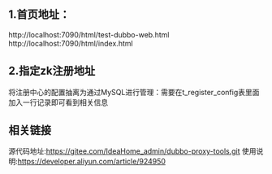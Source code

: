 ## 1.首页地址：
http://localhost:7090/html/test-dubbo-web.html
http://localhost:7090/html/index.html

## 2.指定zk注册地址
将注册中心的配置抽离为通过MySQL进行管理：需要在t_register_config表里面加入一行记录即可看到相关信息

## 相关链接
源代码地址:https://gitee.com/IdeaHome_admin/dubbo-proxy-tools.git
使用说明:https://developer.aliyun.com/article/924950